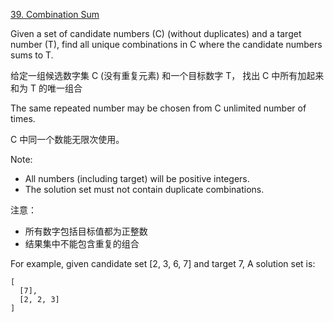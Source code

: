 [39. Combination Sum](https://leetcode.com/problems/combination-sum/description/)

Given a set of candidate numbers (C) (without duplicates) and a target number (T), find all unique combinations in C where the candidate numbers sums to T.

给定一组候选数字集 C (没有重复元素) 和一个目标数字 T， 找出 C 中所有加起来和为 T 的唯一组合

The same repeated number may be chosen from C unlimited number of times.

C 中同一个数能无限次使用。

Note:
- All numbers (including target) will be positive integers.
- The solution set must not contain duplicate combinations.

注意：
- 所有数字包括目标值都为正整数
- 结果集中不能包含重复的组合

For example, given candidate set [2, 3, 6, 7] and target 7, 
A solution set is: 

```
[
  [7],
  [2, 2, 3]
]
```
